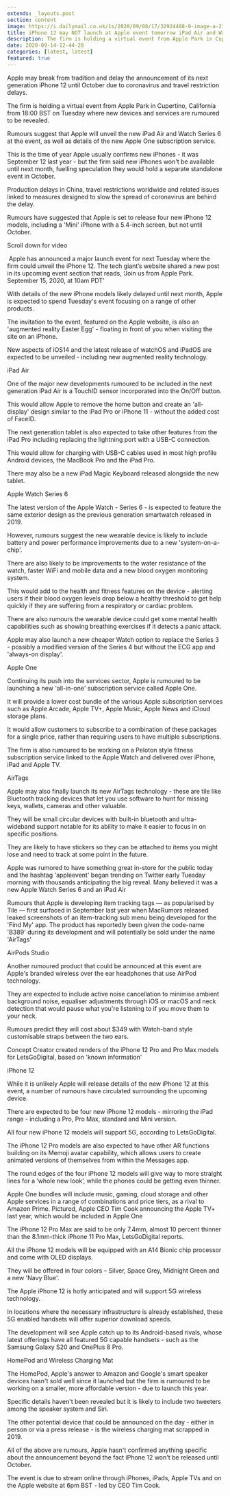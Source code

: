 ```yaml
---
extends: _layouts.post
section: content
image: https://i.dailymail.co.uk/1s/2020/09/08/17/32924408-0-image-a-21_1599582052421.jpg 
title: iPhone 12 may NOT launch at Apple event tomorrow iPad Air and Watch Series 6 predicted 
description: The firm is holding a virtual event from Apple Park in Cupertino, California from 1800 BST on Tuesday where new devices and services are rumoured to be revealed. 
date: 2020-09-14-12-44-28 
categories: [latest, latest] 
featured: true 
--- 
```

Apple may break from tradition and delay the announcement of its next generation iPhone 12 until October due to coronavirus and travel restriction delays.

The firm is holding a virtual event from Apple Park in Cupertino, California from 18:00 BST on Tuesday where new devices and services are rumoured to be revealed.

Rumours suggest that Apple will unveil the new iPad Air and Watch Series 6 at the event, as well as details of the new Apple One subscription service. 

This is the time of year Apple usually confirms new iPhones - it was September 12 last year - but the firm said new iPhones won't be available until next month, fuelling speculation they would hold a separate standalone event in October.

Production delays in China, travel restrictions worldwide and related issues linked to measures designed to slow the spread of coronavirus are behind the delay.  

Rumours have suggested that Apple is set to release four new iPhone 12 models, including a 'Mini' iPhone with a 5.4-inch screen, but not until October. 

Scroll down for video 

 Apple has announced a major launch event for next Tuesday where the firm could unveil the iPhone 12. The tech giant’s website shared a new post in its upcoming event section that reads, ‘Join us from Apple Park. September 15, 2020, at 10am PDT'

With details of the new iPhone models likely delayed until next month, Apple is expected to spend Tuesday's event focusing on a range of other products.

The invitation to the event, featured on the Apple website, is also an 'augmented reality Easter Egg' - floating in front of you when visiting the site on an iPhone.

New aspects of iOS14 and the latest release of watchOS and iPadOS are expected to be unveiled - including new augmented reality technology.

iPad Air

One of the major new developments rumoured to be included in the next generation iPad Air is a TouchID sensor incorporated into the On/Off button.

This would allow Apple to remove the home button and create an 'all-display' design similar to the iPad Pro or iPhone 11 - without the added cost of FaceID.

The next generation tablet is also expected to take other features from the iPad Pro including replacing the lightning port with a USB-C connection.

This would allow for charging with USB-C cables used in most high profile Android devices, the MacBook Pro and the iPad Pro. 

There may also be a new iPad Magic Keyboard released alongside the new tablet. 

Apple Watch Series 6

The latest version of the Apple Watch - Series 6 - is expected to feature the same exterior design as the previous generation smartwatch released in 2019.

However, rumours suggest the new wearable device is likely to include battery and power performance improvements due to a new 'system-on-a-chip'.

There are also likely to be improvements to the water resistance of the watch, faster WiFi and mobile data and a new blood oxygen monitoring system.

This would add to the health and fitness features on the device - alerting users if their blood oxygen levels drop below a healthy threshold to get help quickly if they are suffering from a respiratory or cardiac problem.

There are also rumours the wearable device could get some mental health capabilities such as showing breathing exercises if it detects a panic attack.

Apple may also launch a new cheaper Watch option to replace the Series 3 - possibly a modified version of the Series 4 but without the ECG app and 'always-on display'. 

Apple One

Continuing its push into the services sector, Apple is rumoured to be launching a new 'all-in-one' subscription service called Apple One.

It will provide a lower cost bundle of the various Apple subscription services such as Apple Arcade, Apple TV+, Apple Music, Apple News and iCloud storage plans.

It would allow customers to subscribe to a combination of these packages for a single price, rather than requiring users to have multiple subscriptions.

The firm is also rumoured to be working on a Peloton style fitness subscription service linked to the Apple Watch and delivered over iPhone, iPad and Apple TV.

AirTags 

Apple may also finally launch its new AirTags technology - these are tile like Bluetooth tracking devices that let you use software to hunt for missing keys, wallets, cameras and other valuable.

They will be small circular devices with built-in bluetooth and ultra-wideband support notable for its ability to make it easier to focus in on specific positions. 

They are likely to have stickers so they can be attached to items you might lose and need to track at some point in the future.  

Apple was rumored to have something great in-store for the public today and the hashtag 'appleevent' began trending on Twitter early Tuesday morning with thousands anticipating the big reveal. Many believed it was a  new Apple Watch Series 6 and an iPad Air

Rumours that Apple is developing item tracking tags — as popularised by Tile — first surfaced in September last year when MacRumors released leaked screenshots of an item-tracking sub menu being developed for the 'Find My' app. The product has reportedly been given the code-name 'B389' during its development and will potentially be sold under the name 'AirTags'

AirPods Studio

Another rumoured product that could be announced at this event are Apple's branded wireless over the ear headphones that use AirPod technology.

They are expected to include active noise cancellation to minimise ambient background noise, equaliser adjustments through iOS or macOS and neck detection that would pause what you're listening to if you move them to your neck. 

Rumours predict they will cost about $349 with Watch-band style customisable straps between the two ears. 

Concept Creator created renders of the iPhone 12 Pro and Pro Max models for LetsGoDigital, based on 'known information'

iPhone 12

While it is unlikely Apple will release details of the new iPhone 12 at this event, a number of rumours have circulated surrounding the upcoming device. 

There are expected to be four new iPhone 12 models - mirroring the iPad range - including a Pro, Pro Max, standard and Mini version. 

All four new iPhone 12 models will support 5G, according to LetsGoDigital. 

The iPhone 12 Pro models are also expected to have other AR functions building on its Memoji avatar capability, which allows users to create animated versions of themselves from within the Messages app.

The round edges of the four iPhone 12 models will give way to more straight lines for a ‘whole new look’, while the phones could be getting even thinner.

Apple One bundles will include music, gaming, cloud storage and other Apple services in a range of combinations and price tiers, as a rival to Amazon Prime. Pictured, Apple CEO Tim Cook announcing the Apple TV+ last year, which would be included in Apple One

The iPhone 12 Pro Max are said to be only 7.4mm, almost 10 percent thinner than the 8.1mm-thick iPhone 11 Pro Max, LetsGoDigital reports. 

All the iPhone 12 models will be equipped with an A14 Bionic chip processor and come with OLED displays.

They will be offered in four colors – Silver, Space Grey, Midnight Green and a new 'Navy Blue'. 

The Apple iPhone 12 is hotly anticipated and will support 5G wireless technology.

In locations where the necessary infrastructure is already established, these 5G enabled handsets will offer superior download speeds.

The development will see Apple catch up to its Android-based rivals, whose latest offerings have all featured 5G capable handsets - such as the Samsung Galaxy S20 and OnePlus 8 Pro.

HomePod and Wireless Charging Mat

The HomePod, Apple's answer to Amazon and Google's smart speaker devices hasn't sold well since it launched but the firm is rumoured to be working on a smaller, more affordable version - due to launch this year.

Specific details haven't been revealed but it is likely to include two tweeters among the speaker system and Siri. 

The other potential device that could be announced on the day - either in person or via a press release - is the wireless charging mat scrapped in 2019. 

All of the above are rumours, Apple hasn't confirmed anything specific about the announcement beyond the fact iPhone 12 won't be released until October.

The event is due to stream online through iPhones, iPads, Apple TVs and on the Apple website at 6pm BST - led by CEO Tim Cook.  

